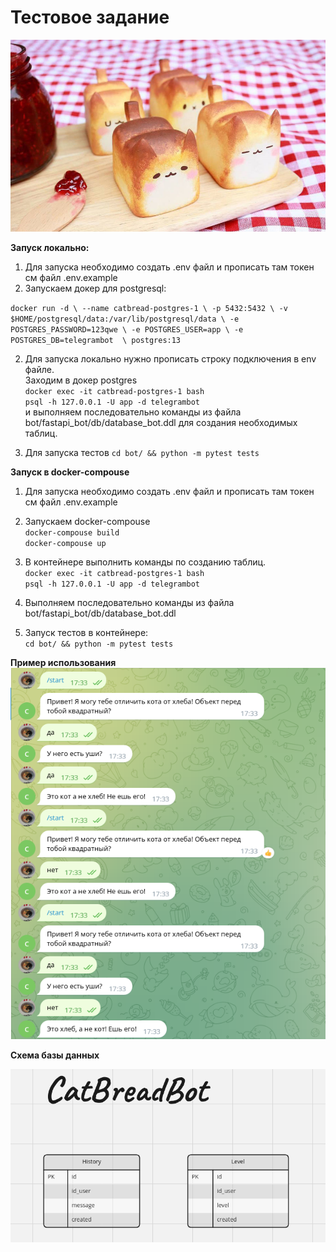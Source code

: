 # Тестовое задание 

![img.png](img.png)

**Запуск локально:**
1. Для запуска необходимо создать .env файл и прописать там токен см файл .env.example 
2. Запускаем докер для postgresql:

`docker run -d \
  --name catbread-postgres-1 \
  -p 5432:5432 \
  -v $HOME/postgresql/data:/var/lib/postgresql/data \
  -e POSTGRES_PASSWORD=123qwe \
  -e POSTGRES_USER=app \
  -e POSTGRES_DB=telegrambot  \
  postgres:13` 

2. Для запуска локально нужно прописать строку подключения в env файле.\
Заходим в докер postgres\
`docker exec -it catbread-postgres-1 bash`\
`psql -h 127.0.0.1 -U app -d telegrambot` \
и выполняем последовательно команды из файла bot/fastapi_bot/db/database_bot.ddl
для создания необходимых таблиц.

3. Для запуска тестов 
`cd bot/ && python -m pytest tests`

**Запуск в docker-compouse**
1. Для запуска необходимо создать .env файл и прописать там токен см файл .env.example 
2. Запускаем docker-compouse\
`docker-compouse build`\
`docker-compouse up`

3. В контейнере выполнить команды по созданию таблиц. \
`docker exec -it catbread-postgres-1 bash`\
`psql -h 127.0.0.1 -U app -d telegrambot`
4. Выполняем последовательно команды из файла bot/fastapi_bot/db/database_bot.ddl

5. Запуск тестов в контейнере:\
`cd bot/ && python -m pytest tests`

**Пример использования**
![img_1.png](img_1.png)

**Схема базы данных**

![img_2.png](img_2.png)